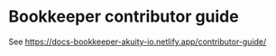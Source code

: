 # Bookkeeper contributor guide

See https://docs-bookkeeper-akuity-io.netlify.app/contributor-guide/
